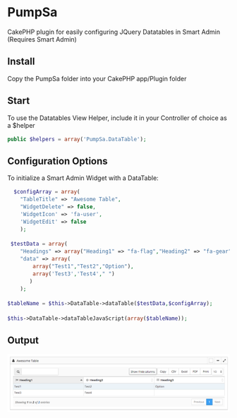 # PumpSa
CakePHP plugin for easily configuring JQuery Datatables in Smart Admin
(Requires Smart Admin)

## Install
Copy the PumpSa folder into your CakePHP app/Plugin folder

## Start
To use the Datatables View Helper, include it in your Controller of choice as a $helper

```php
public $helpers = array('PumpSa.DataTable');
```

## Configuration Options
To initialize a Smart Admin Widget with a DataTable:
```php
  $configArray = array(
	"TableTitle" => "Awesome Table",
	"WidgetDelete" => false,
	'WidgetIcon' => 'fa-user',
	'WidgetEdit' => false
	);

 $testData = array(
	"Headings" => array("Heading1" => "fa-flag","Heading2" => "fa-gear","Heading3" => "fa-table"),
	"data" => array(
		array("Test1","Test2","Option"),
		array('Test3','Test4'," ")
	   )
	);

$tableName = $this->DataTable->dataTable($testData,$configArray);
			
$this->DataTable->dataTableJavaScript(array($tableName)); 
```
			
## Output
![alt tag](https://raw.githubusercontent.com/PumpInteractive/PumpSa/master/ScreenShot.png)


